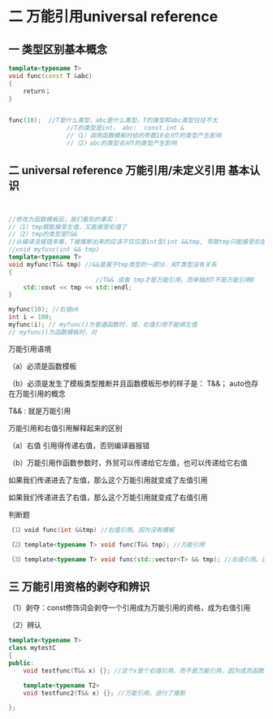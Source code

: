 # 二 万能引用universal reference

## 一 类型区别基本概念

```c++
template<typename T>
void func(const T &abc)
{
	return；
}


func(10);  //T是什么类型，abc是什么类型，T的类型和abc类型往往不太
				//T的类型是int， abc:  const int &
				//（1）调用函数模板时给的参数10会对T的类型产生影响
				//（2）abc的类型会对T的类型产生影响
```

## 二 universal reference 万能引用/未定义引用 基本认识

```c++


//修改为函数模板后，我们看到的事实：
//（1）tmp既能接受左值，又能接受右值了
//（2）tmp的类型是T&&
//从编译没报错来看，T被推断出来的应该不仅仅是int型(int &&tmp, 导致tmp只能接受右值)
//void myfunc(int && tmp)
template<typename T>
void myfunc(T&& tmp) //&&是属于tmp类型的一部分，和T类型没有关系
{
						//T&& 或者 tmp才是万能引用，而单独的T不是万能引用8
	std::cout << tmp << std::endl;
}

myfunc(10); //右值ok
int i = 100;
myfunc(i); // myfunc()为普通函数时，错，右值引用不能绑左值
// myfunc()为函数模板时，对
```

万能引用语境

（a）必须是函数模板

（b）必须是发生了模板类型推断并且函数模板形参的样子是： T&&；  auto也存在万能引用的概念

 T&& : 就是万能引用



万能引用和右值引用解释起来的区别

（a）右值 引用得传递右值，否则编译器报错

（b）万能引用作函数参数时，外贸可以传递给它左值，也可以传递给它右值

如果我们传递进去了左值，那么这个万能引用就变成了左值引用

如果我们传递进去了右值，那么这个万能引用就变成了右值引用



判断题

```c++
（1）void func(int &&tmp) //右值引用。因为没有模板

（2）template<typename T> void func(T&& tmp); //万能引用

（3）template<typename T> void func(std::vector<T> && tmp); //右值引用。因为T没和&&连在一起
```

## 三 万能引用资格的剥夺和辨识

（1）剥夺：const修饰词会剥夺一个引用成为万能引用的资格，成为右值引用

（2）辨认

```c++
template<typename T>
class mytestC
{
public:
	void testfunc(T&& x) {}; //这个x是个右值引用，而不是万能引用，因为成员函数没有推断，是在创建类的时候推断

	template<typename T2>
	void testfunc2(T&& x) {}; //万能引用，进行了推断

};
```

